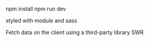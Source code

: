 npm install
npm run dev

styled with module and sass

Fetch data on the client using a third-party library SWR

